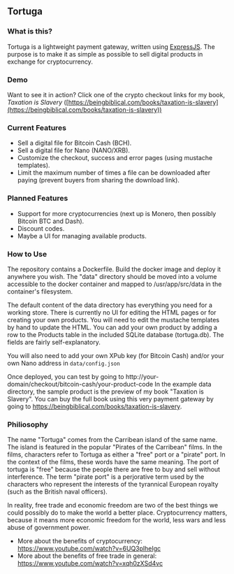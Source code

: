 ## Tortuga
### What is this?
Tortuga is a lightweight payment gateway, written using [ExpressJS](http://expressjs.com/ "ExpressJS"). The purpose is to make it as simple as possible to sell digital products in exchange for cryptocurrency.

### Demo
Want to see it in action? Click one of the crypto checkout links for my book, _Taxation is Slavery_ ([https://beingbiblical.com/books/taxation-is-slavery](https://beingbiblical.com/books/taxation-is-slavery))

### Current Features

- Sell a digital file for Bitcoin Cash (BCH).
- Sell a digital file for Nano (NANO/XRB).
- Customize the checkout, success and error pages (using mustache templates).
- Limit the maximum number of times a file can be downloaded after paying (prevent buyers from sharing the download link).

### Planned Features

- Support for more cryptocurrencies (next up is Monero, then possibly Bitcoin BTC and Dash).
- Discount codes.
- Maybe a UI for managing available products.

### How to Use

The repository contains a Dockerfile. Build the docker image and deploy it anywhere you wish. The "data" directory should be moved into a volume accessible to the docker container and mapped to /usr/app/src/data in the container's filesystem.

The default content of the data directory has everything you need for a working store. There is currently no UI for editing the HTML pages or for creating your own products. You will need to edit the mustache templates by hand to update the HTML. You can add your own product by adding a row to the Products table in the included SQLite database (tortuga.db). The fields are fairly self-explanatory.

You will also need to add your own XPub key (for Bitcoin Cash) and/or your own Nano address in `data/config.json`

Once deployed, you can test by going to http://your-domain/checkout/bitcoin-cash/your-product-code
In the example data directory, the sample product is the preview of my book "Taxation is Slavery". You can buy the full book using this very payment gateway by going to https://beingbiblical.com/books/taxation-is-slavery.

### Philiosophy

The name "Tortuga" comes from the Carribean island of the same name. The island is featured in the popular "Pirates of the Carribean" films. In the films, characters refer to Tortuga as either a "free" port or a "pirate" port. In the context of the films, these words have the same meaning. The port of tortuga is "free" because the people there are free to buy and sell without interference. The term "pirate port" is a perjorative term used by the characters who represent the interests of the tyrannical European royalty (such as the British naval officers).

In reality, free trade and economic freedom are two of the best things we could possibly do to make the world a better place. Cryptocurrency matters, because it means more economic freedom for the world, less wars and less abuse of government power.

* More about the benefits of cryptocurrency: https://www.youtube.com/watch?v=6UQ3plheIgc
* More about the benefits of free trade in general: https://www.youtube.com/watch?v=xqh0zXSd4vc

